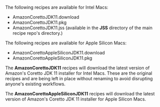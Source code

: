 The following recipes are available for Intel Macs:

* AmazonCorettoJDK11.download
* AmazonCorettoJDK11.pkg
* AmazonCorettoJDK11.jss (available in the **JSS** directory of the main recipe repo's directory.)

The following recipes are available for Apple Silicon Macs:

* AmazonCorettoAppleSiliconJDK11.download
* AmazonCorettoAppleSiliconJDK11.pkg

The **AmazonCorettoJDK11** recipes will download the latest version of Amazon's Coretto JDK 11 installer for Intel Macs. These are the original recipes and are being left in place without renaming to avoid disrupting anyone's existing workflows.

The **AmazonCorettoAppleSiliconJDK11** recipes will download the latest version of Amazon's Coretto JDK 11 installer for Apple Silicon Macs.